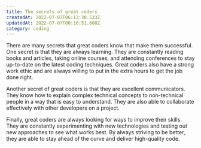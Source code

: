 ```yaml
---
title: The secrets of great coders
createdAt: 2022-07-07T06:13:30.533Z
updatedAt: 2022-07-07T06:16:51.600Z
category: coding
---
```


There are many secrets that great coders know that make them successful. One secret is that they are always learning. They are constantly reading books and articles, taking online courses, and attending conferences to stay up-to-date on the latest coding techniques. Great coders also have a strong work ethic and are always willing to put in the extra hours to get the job done right.

Another secret of great coders is that they are excellent communicators. They know how to explain complex technical concepts to non-technical people in a way that is easy to understand. They are also able to collaborate effectively with other developers on a project.

Finally, great coders are always looking for ways to improve their skills. They are constantly experimenting with new technologies and testing out new approaches to see what works best. By always striving to be better, they are able to stay ahead of the curve and deliver high-quality code.
